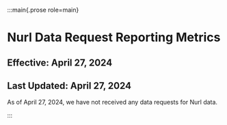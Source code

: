 :::main{.prose role=main}

# Nurl Data Request Reporting Metrics

## Effective: April 27, 2024

## Last Updated: April 27, 2024

As of April 27, 2024, we have not received any data requests for Nurl data.

:::
